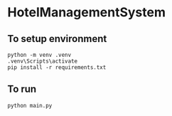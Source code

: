 # HotelManagementSystem
## To setup environment
```
python -m venv .venv
.venv\Scripts\activate
pip install -r requirements.txt
```

## To run
```
python main.py
```
